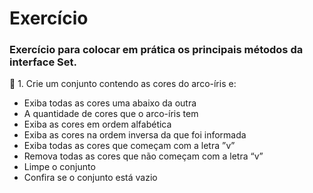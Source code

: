 <h1> Exercício</h1>

<h3>Exercício para colocar em prática os principais métodos da interface Set.</h3>

<p>🌈 1. Crie um conjunto contendo as cores do arco-íris e:
    <ul>
<li>Exiba todas as cores uma abaixo da outra</li>
<li>A quantidade de cores que o arco-íris tem</li>
<li>Exiba as cores em ordem alfabética</li>
<li>Exiba as cores na ordem inversa da que foi informada</li>
<li>Exiba todas as cores que começam com a letra ”v”</li>
<li>Remova todas as cores que não começam com a letra “v”</li>
<li>Limpe o conjunto</li>
<li>Confira se o conjunto está vazio</li>
    </ul>

